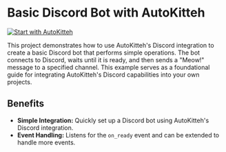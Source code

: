 # Basic Discord Bot with AutoKitteh

[![Start with AutoKitteh](https://autokitteh.com/assets/autokitteh-badge.svg)](https://app.autokitteh.cloud/template?name=samples/discord/discord_client)

This project demonstrates how to use AutoKitteh's Discord integration to create a basic Discord bot that performs simple operations. The bot connects to Discord, waits until it is ready, and then sends a "Meow!" message to a specified channel. This example serves as a foundational guide for integrating AutoKitteh's Discord capabilities into your own projects.

## Benefits

- **Simple Integration:** Quickly set up a Discord bot using AutoKitteh's Discord integration.
- **Event Handling:** Listens for the `on_ready` event and can be extended to handle more events.
